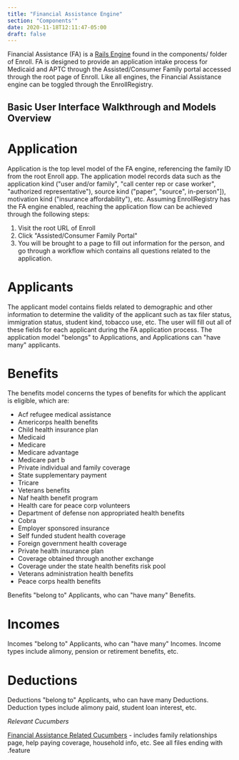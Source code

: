 ```yaml
---
title: "Financial Assistance Engine"
section: "Components'"
date: 2020-11-18T12:11:47-05:00
draft: false
---
```


Financial Assistance (FA) is a [Rails Engine](https://guides.rubyonrails.org/engines.html) found in the components/ folder of Enroll. FA is designed to provide an application intake process for Medicaid and APTC through the Assisted/Consumer Family portal accessed through the root page of Enroll. Like all engines, the Financial Assistance engine can be toggled through the EnrollRegistry.

## Basic User Interface Walkthrough and Models Overview

# Application

Application is the top level model of the FA engine, referencing the family ID from the root Enroll app. The application model records data such as the application kind ("user and/or family", "call center rep or case worker", "authorized representative"), source kind ("paper", "source", in-person"]), motivation kind ("insurance affordability"), etc. Assuming EnrollRegistry has the FA engine enabled, reaching the application flow can be achieved through the following steps:

1. Visit the root URL of Enroll
2. Click "Assisted/Consumer Family Portal"
3. You will be brought to a page to fill out information for the person, and go through a workflow which contains all questions related to the application.

# Applicants

The applicant model contains fields related to demographic and other information to determine the validity of the applicant such as tax filer status, immigration status, student kind, tobacco use, etc. The user will fill out all of these fields for each applicant during the FA application process. The application model "belongs" to Applications, and Applications can "have many" applicants.

# Benefits

The benefits model concerns the types of benefits for which the applicant is eligible, which are:
- Acf refugee medical assistance
- Americorps health benefits
- Child health insurance plan
- Medicaid
- Medicare
- Medicare advantage
- Medicare part b
- Private individual and family coverage
- State supplementary payment
- Tricare
- Veterans benefits
- Naf health benefit program
- Health care for peace corp volunteers
- Department of defense non appropriated health benefits
- Cobra
- Employer sponsored insurance
- Self funded student health coverage
- Foreign government health coverage
- Private health insurance plan
- Coverage obtained through another exchange
- Coverage under the state health benefits risk pool
- Veterans administration health benefits
- Peace corps health benefits

Benefits "belong to" Applicants, who can "have many" Benefits.

# Incomes

Incomes "belong to" Applicants, who can "have many" Incomes. Income types include alimony, pension or retirement benefits, etc.

# Deductions

Deductions "belong to" Applicants, who can have many Deductions. Deduction types include alimony paid, student loan interest, etc.

*Relevant Cucumbers*

[Financial Assistance Related Cucumbers](https://github.com/dchbx/enroll/tree/master/features/financial_assistance) - includes family relationships page, help paying coverage, household info, etc. See all files ending with .feature